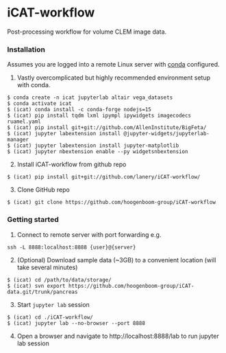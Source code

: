 # iCAT-workflow
Post-processing workflow for volume CLEM image data.

### Installation
Assumes you are logged into a remote Linux server with [conda](https://docs.conda.io/en/latest/miniconda.html#linux-installers) configured.

1. Vastly overcomplicated but highly recommended environment setup with conda.
```
$ conda create -n icat jupyterlab altair vega_datasets
$ conda activate icat
$ (icat) conda install -c conda-forge nodejs=15
$ (icat) pip install tqdm lxml ipympl ipywidgets imagecodecs ruamel.yaml
$ (icat) pip install git+git://github.com/AllenInstitute/BigFeta/
$ (icat) jupyter labextension install @jupyter-widgets/jupyterlab-manager
$ (icat) jupyter labextension install jupyter-matplotlib
$ (icat) jupyter nbextension enable --py widgetsnbextension
```

2. Install iCAT-workflow from github repo
```
$ (icat) pip install git+git://github.com/lanery/iCAT-workflow/
```

3. Clone GitHub repo
```
$ (icat) git clone https://github.com/hoogenboom-group/iCAT-workflow
```

### Getting started

1. Connect to remote server with port forwarding e.g.
```
ssh -L 8888:localhost:8888 {user}@{server}
```

2. (Optional) Download sample data (~3GB) to a convenient location (will take several minutes)
```
$ (icat) cd /path/to/data/storage/
$ (icat) svn export https://github.com/hoogenboom-group/iCAT-data.git/trunk/pancreas
```

3. Start `jupyter lab` session
```
$ (icat) cd ./iCAT-workflow/
$ (icat) jupyter lab --no-browser --port 8888
```

4. Open a browser and navigate to http://localhost:8888/lab to run jupyter lab session
